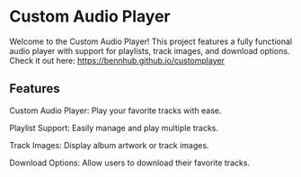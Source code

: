  # Custom Audio Player
Welcome to the Custom Audio Player! This project features a fully functional audio player with support for playlists, track images, and download options. 
Check it out here:
https://bennhub.github.io/customplayer

 ## Features
Custom Audio Player: Play your favorite tracks with ease. 

Playlist Support: Easily manage and play multiple tracks.

Track Images: Display album artwork or track images.

Download Options: Allow users to download their favorite tracks.







